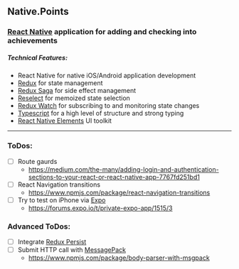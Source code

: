 ## Native.Points
### [React Native](https://facebook.github.io/react-native/) application for adding and checking into achievements

##### Technical Features:
* React Native for native iOS/Android application development
* [Redux](https://redux.js.org/) for state management
* [Redux Saga](https://redux-saga.js.org/) for side effect management
* [Reselect](https://github.com/reduxjs/reselect) for memoized state selection
* [Redux Watch](https://github.com/jprichardson/redux-watch) for subscribing to and monitoring state changes
* [Typescript](https://www.typescriptlang.org/) for a high level of structure and strong typing
* [React Native Elements](https://bozzmob.github.io/react-native-elements/) UI toolkit
---
### ToDos:
- [ ] Route gaurds
    - https://medium.com/the-many/adding-login-and-authentication-sections-to-your-react-or-react-native-app-7767fd251bd1
- [ ] React Navigation transitions
    - https://www.npmjs.com/package/react-navigation-transitions
- [ ] Try to test on iPhone via [Expo](expo.io)	
    - https://forums.expo.io/t/private-expo-app/1515/3

### Advanced ToDos:	
- [ ] Integrate [Redux Persist](https://github.com/rt2zz/redux-persist)	
- [ ] Submit HTTP call with [MessagePack](https://msgpack.org/index.html)	
    - https://www.npmjs.com/package/body-parser-with-msgpack